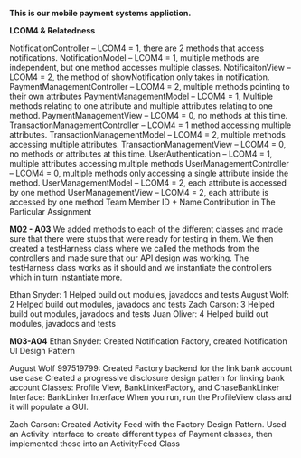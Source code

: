 **This is our mobile payment systems appliction.**

**LCOM4 & Relatedness**

NotificationController – LCOM4 = 1, there are 2 methods that access notifications. 
NotificationModel – LCOM4 = 1, multiple methods are independent, but one method accesses multiple classes.
NotificaitonView – LCOM4 = 2, the method of showNotification only takes in notification.
PaymentManagementController – LCOM4 = 2, multiple methods pointing to their own attributes
PaymentManagementModel – LCOM4 = 1, Multiple methods relating to one attribute and multiple attributes relating to one method.
PaymentManagementView – LCOM4 = 0, no methods at this time.
TransactionManagementController – LCOM4 = 1 method accessing multiple attributes.
TransactionManagementModel – LCOM4 = 2, multiple methods accessing multiple attributes.
TransactionManagementView – LCOM4 = 0, no methods or attributes at this time.
UserAuthentication – LCOM4 = 1, multiple attributes accessing multiple methods
UserManagementController – LCOM4 = 0, multiple methods only accessing a single attribute inside the method.
UserManagementModel – LCOM4 = 2, each attribute is accessed by one method
UserManagementView – LCOM4 = 2, each attribute is accessed by one method
Team Member ID + Name	Contribution in The Particular Assignment


**M02 - A03**
We added methods to each of the different classes and made sure that there were stubs that were
ready for testing in them. We then created a testHarness class where we called the methods from the 
controllers and made sure that our API design was working. The testHarness class works as it should
and we instantiate the controllers which in turn instantiate more. 


Ethan Snyder: 1 Helped build out modules, javadocs and tests
August Wolf: 2 Helped build out modules, javadocs and tests
Zach Carson: 3	Helped build out modules, javadocs and tests
Juan Oliver: 4	Helped build out modules, javadocs and tests

**M03-A04**
Ethan Snyder: Created Notification Factory, created Notification UI Design Pattern

August Wolf 997519799: Created Factory backend for the link bank account use case 
Created a progressive disclosure design pattern for linking bank account
Classes: Profile View, BankLinkerFactory, and ChaseBankLinker
Interface: BankLinker Interface
When you run, run the ProfileView class and it will populate a GUI.

Zach Carson: Created Activity Feed with the Factory Design Pattern. Used an Activity Interface to create different types of Payment classes, then implemented those into an ActivityFeed Class


